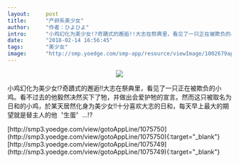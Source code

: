 ```yaml
---
layout:     post
title:      "产卵系美少女"
author:     "作者：ひよひよ"
intro:      "小鸡幻化为美少女!?奇蹟式的邂逅!!大志在祭典里，看见了一只正在被欺负的小鸡。看不过去的他毅然决然买下了牠，并做出会爱护牠的宣言。然而这只被取名为日和的小鸡，於某天居然化身为美少女!!十分喜欢大志的日和，每天早上最大的期望就是替主人的他〝生蛋〞…!?"
date:       "2018-02-14 16:56:45"
tags:       "美少女"
image:      "http://smp.yoedge.com/smp-app/resource/viewImage/1002679appline.png"
---
```

<div style="text-align: center">
<p><img src="http://smp.yoedge.com/smp-app/resource/viewImage/1002679appline.png"/></p>
</div>
<p class="post-meta">
<span>小鸡幻化为美少女!?奇蹟式的邂逅!!大志在祭典里，看见了一只正在被欺负的小鸡。看不过去的他毅然决然买下了牠，并做出会爱护牠的宣言。然而这只被取名为日和的小鸡，於某天居然化身为美少女!!十分喜欢大志的日和，每天早上最大的期望就是替主人的他〝生蛋〞…!?</span>
</p>
[http://smp3.yoedge.com/view/gotoAppLine/1075750](http://smp3.yoedge.com/view/gotoAppLine/1075750){:target="_blank"}
[http://smp3.yoedge.com/view/gotoAppLine/1075749](http://smp3.yoedge.com/view/gotoAppLine/1075749){:target="_blank"}


